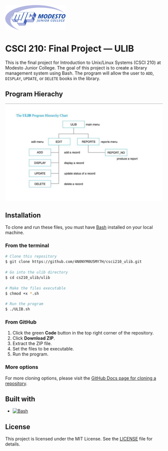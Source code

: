 <picture>
  <source
    srcset=".github/mjc_logo_reverse.svg"
    media="(prefers-color-scheme: dark)"
  />
  <source
    srcset=".github/mjc_logo.svg"
    media="(prefers-color-scheme: light), (prefers-color-scheme: no-preference)"
  />
  <img src=".github/mjc_logo.svg" alt="Modesto Junior College logo." height="80px" />

</picture>

# CSCI 210: Final Project — ULIB
This is the final project for Introduction to Unix/Linux Systems (CSCI 210) at Modesto Junior College. The goal of this project is to create a library management system using Bash. The program will allow the user to `ADD`, `DISPLAY`, `UPDATE`, or `DELETE` books in the library.

## Program Hierachy
![Program Hierachy](notes/ulib_program.png)

## Installation
To clone and run these files, you must have [Bash](https://www.gnu.org/software/bash/) installed on your local machine.

### From the terminal
```bash
# Clone this repository
$ git clone https://github.com/4N0NYM0U5MY7H/csci210_ulib.git

# Go into the ulib directory
$ cd cs210_ulib/ulib

# Make the files executable
$ chmod +x *.sh

# Run the program
$ ./ULIB.sh
```

### From GitHub
1. Click the green **Code** button in the top right corner of the repository.
2. Click **Download ZIP**.
3. Extract the ZIP file.
4. Set the files to be executable.
5. Run the program.

### More options
For more cloning options, please visit the [GitHub Docs page for cloning a repository](https://docs.github.com/en/github/creating-cloning-and-archiving-repositories/cloning-a-repository).

## Built with
- [![Bash](https://img.shields.io/badge/Bash-4.4.20-4EAA25?logo=gnu-bash&style=flat-square)](https://www.gnu.org/software/bash/)

## License
This project is licensed under the MIT License. See the [LICENSE](LICENSE) file for details.